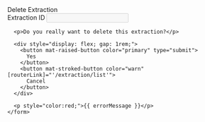 <mat-card>
  <mat-card-header>
    <mat-card-title>Delete Extraction</mat-card-title>
  </mat-card-header>

  <mat-card-content>
    <form [formGroup]="form" (ngSubmit)="onSubmit()">
      <mat-form-field class="mr-sm-2">
        <mat-label>Extraction ID</mat-label>
        <input matInput formControlName="fieldExtractionId" disabled />
      </mat-form-field>

      <p>Do you really want to delete this extraction?</p>

      <div style="display: flex; gap: 1rem;">
        <button mat-raised-button color="primary" type="submit">
          Yes
        </button>
        <button mat-stroked-button color="warn" [routerLink]="'/extraction/list'">
          Cancel
        </button>
      </div>

      <p style="color:red;">{{ errorMessage }}</p>
    </form>
  </mat-card-content>
</mat-card>
